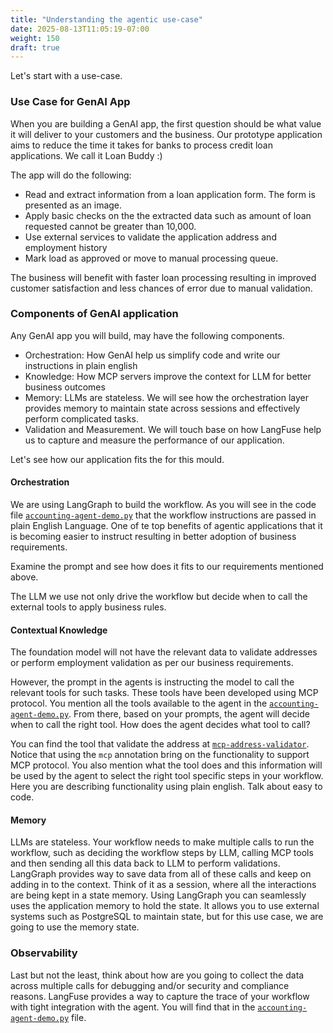 ```yaml
---
title: "Understanding the agentic use-case"
date: 2025-08-13T11:05:19-07:00
weight: 150
draft: true
---
```


Let's start with a use-case.

### Use Case for GenAI App

When you are building a GenAI app, the first question should be what value it will deliver to your customers and the business.
Our prototype application aims to reduce the time it takes for banks to process credit loan applications. We call it Loan Buddy :)

The app will do the following:

- Read and extract information from a loan application form. The form is presented as an image.
- Apply basic checks on the the extracted data such as amount of loan requested cannot be greater than 10,000.
- Use external services to validate the application address and employment history
- Mark load as approved or move to manual processing queue.

The business will benefit with faster loan processing resulting in improved customer satisfaction and less chances of error due to manual validation.

### Components of GenAI application

Any GenAI app you will build, may have the following components.

- Orchestration: How GenAI help us simplify code and write our instructions in plain english
- Knowledge: How MCP servers improve the context for LLM for better business outcomes
- Memory: LLMs are stateless. We will see how the orchestration layer provides memory to maintain state across sessions and effectively perform complicated tasks.
- Validation and Measurement. We will touch base on how LangFuse help us to capture and measure the performance of our application.

Let's see how our application fits the for this mould.

#### Orchestration

We are using LangGraph to build the workflow. As you will see in the code file [`accounting-agent-demo.py`](../../static/code/accounting-agent-demo.py) that the workflow instructions are passed in plain English Language. One of te top benefits of agentic applications that it is becoming easier to instruct resulting in better adoption of business requirements.

Examine the prompt and see how does it fits to our requirements mentioned above.

The LLM we use not only drive the workflow but decide when to call the external tools to apply business rules.

#### Contextual Knowledge

The foundation model will not have the relevant data to validate addresses or perform employment validation as per our business requirements.

However, the prompt in the agents is instructing the model to call the relevant tools for such tasks. These tools have been developed using MCP protocol.
You mention all the tools available to the agent in the [`accounting-agent-demo.py`](../../static/code/accounting-agent-demo.py). From there, based on your prompts, the agent will decide when to call the right tool. How does the agent decides what tool to call?

You can find the tool that validate the address at [`mcp-address-validator`](../../static/code/mcp-company-validatior.py). Notice that using the `mcp` annotation bring on the functionality to support MCP protocol. You also mention what the tool does and this information will be used by the agent to select the right tool specific steps in your workflow. Here you are describing functionality using plain english. Talk about easy to code.

#### Memory

LLMs are stateless. Your workflow needs to make multiple calls to run the workflow, such as deciding the workflow steps by LLM, calling MCP tools and then sending all this data back to LLM to perform validations. LangGraph provides way to save data from all of these calls and keep on adding in to the context. Think of it as a session, where all the interactions are being kept in a state memory. Using LangGraph you can seamlessly uses the application memory to hold the state. It allows you to use external systems such as PostgreSQL to maintain state, but for this use case, we are going to use the memory state.

### Observability

Last but not the least, think about how are you going to collect the data across multiple calls for debugging and/or security and compliance reasons. LangFuse provides a way to capture the trace of your workflow with tight integration with the agent. You will find that in the [`accounting-agent-demo.py`](../../static/code/accounting-agent-demo.py) file.
